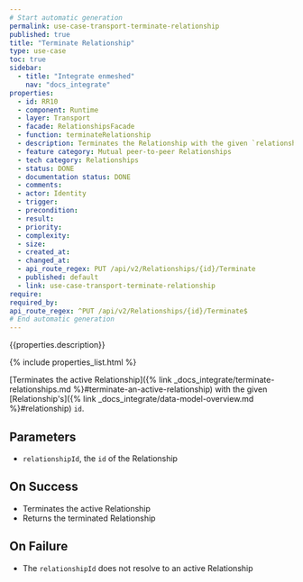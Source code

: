 ```yaml
---
# Start automatic generation
permalink: use-case-transport-terminate-relationship
published: true
title: "Terminate Relationship"
type: use-case
toc: true
sidebar:
  - title: "Integrate enmeshed"
    nav: "docs_integrate"
properties:
  - id: RR10
  - component: Runtime
  - layer: Transport
  - facade: RelationshipsFacade
  - function: terminateRelationship
  - description: Terminates the Relationship with the given `relationshipId`.
  - feature category: Mutual peer-to-peer Relationships
  - tech category: Relationships
  - status: DONE
  - documentation status: DONE
  - comments:
  - actor: Identity
  - trigger:
  - precondition:
  - result:
  - priority:
  - complexity:
  - size:
  - created_at:
  - changed_at:
  - api_route_regex: PUT /api/v2/Relationships/{id}/Terminate
  - published: default
  - link: use-case-transport-terminate-relationship
require:
required_by:
api_route_regex: ^PUT /api/v2/Relationships/{id}/Terminate$
# End automatic generation
---
```


{{properties.description}}

{% include properties_list.html %}

[Terminates the active Relationship]({% link _docs_integrate/terminate-relationships.md %}#terminate-an-active-relationship) with the given [Relationship's]({% link _docs_integrate/data-model-overview.md %}#relationship) `id`.

## Parameters

- `relationshipId`, the `id` of the Relationship

## On Success

- Terminates the active Relationship
- Returns the terminated Relationship

## On Failure

- The `relationshipId` does not resolve to an active Relationship
